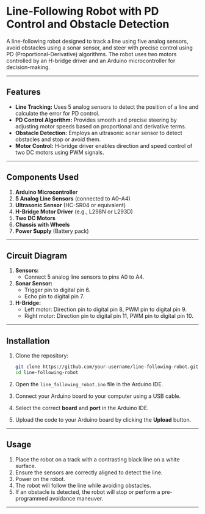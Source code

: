 # Line-Following Robot with PD Control and Obstacle Detection

A line-following robot designed to track a line using five analog sensors, avoid obstacles using a sonar sensor, and steer with precise control using PD (Proportional-Derivative) algorithms. The robot uses two motors controlled by an H-bridge driver and an Arduino microcontroller for decision-making.

---

## Features

- **Line Tracking:** Uses 5 analog sensors to detect the position of a line and calculate the error for PD control.
- **PD Control Algorithm:** Provides smooth and precise steering by adjusting motor speeds based on proportional and derivative terms.
- **Obstacle Detection:** Employs an ultrasonic sonar sensor to detect obstacles and stop or avoid them.
- **Motor Control:** H-bridge driver enables direction and speed control of two DC motors using PWM signals.

---

## Components Used

1. **Arduino Microcontroller**
2. **5 Analog Line Sensors** (connected to A0–A4)
3. **Ultrasonic Sensor** (HC-SR04 or equivalent)
4. **H-Bridge Motor Driver** (e.g., L298N or L293D)
5. **Two DC Motors**
6. **Chassis with Wheels**
7. **Power Supply** (Battery pack)

---

## Circuit Diagram

1. **Sensors:**
   - Connect 5 analog line sensors to pins A0 to A4.
2. **Sonar Sensor:**
   - Trigger pin to digital pin 6.
   - Echo pin to digital pin 7.
3. **H-Bridge:**
   - Left motor: Direction pin to digital pin 8, PWM pin to digital pin 9.
   - Right motor: Direction pin to digital pin 11, PWM pin to digital pin 10.

---

## Installation

1. Clone the repository:
   ```bash
   git clone https://github.com/your-username/line-following-robot.git
   cd line-following-robot
2. Open the `line_following_robot.ino` file in the Arduino IDE.

3. Connect your Arduino board to your computer using a USB cable.

4. Select the correct **board** and **port** in the Arduino IDE.

5. Upload the code to your Arduino board by clicking the **Upload** button.

---

## Usage

1. Place the robot on a track with a contrasting black line on a white surface.
2. Ensure the sensors are correctly aligned to detect the line.
3. Power on the robot.
4. The robot will follow the line while avoiding obstacles.
5. If an obstacle is detected, the robot will stop or perform a pre-programmed avoidance maneuver.

---

